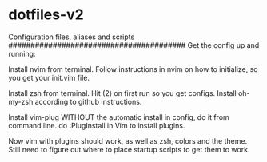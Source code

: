 # dotfiles-v2
Configuration files, aliases and scripts
########################################
Get the config up and running:

Install nvim from terminal. 
Follow instructions in nvim on how to initialize, so you get your init.vim file.

Install zsh from terminal. Hit (2) on first run so you get configs.
Install oh-my-zsh according to github instructions.

Install vim-plug WITHOUT the automatic install in config, do it from command line.
do :PlugInstall in Vim to install plugins.

Now vim with plugins should work, as well as zsh, colors and the theme. 
Still need to figure out where to place startup scripts to get them to work.
